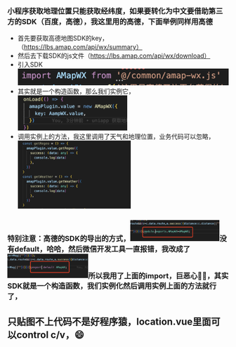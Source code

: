 ### 小程序获取地理位置只能获取经纬度，如果要转化为中文要借助第三方的SDK（百度，高德），我这里用的高德，下面举例同样用高德

- 首先要获取高德地图SDK的key，（https://lbs.amap.com/api/wx/summary）
- 然后去下载SDK的js文件（https://lbs.amap.com/api/wx/download）
- 引入SDK<img src="./image/1.png" />
- 其实就是一个构造函数，那么我们实例它，<img src="./image/2.png" style="zoom:45%;" />
- 调用实例上的方法，我这里调用了天气和地理位置，业务代码可以忽略，<img src="./image/3.png" style="zoom:30%;" />

### 特别注意：高德的SDK的导出的方式，<img src="./image/4.png" style="zoom:25%;" />没有default，哈哈，然后微信开发工具一直报错，我改成了<img src="./image/5.png" style="zoom:25%;" />所以我用了上面的import，巨恶心🤢🤢，其实SDK就是一个构造函数，我们实例化然后调用实例上面的方法就行了，

## 只贴图不上代码不是好程序猿，location.vue里面可以control c/v，😄